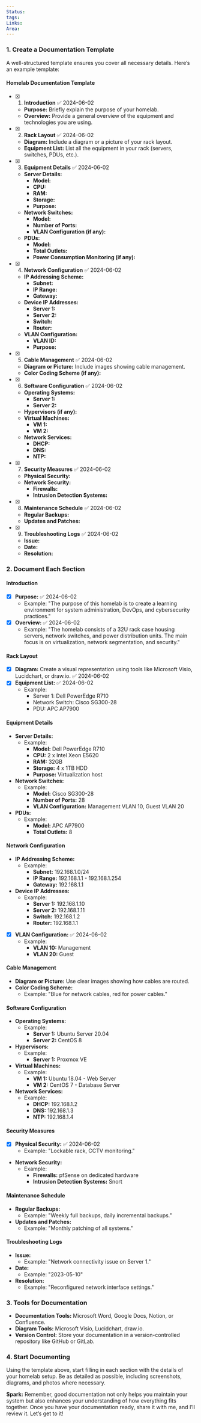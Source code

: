 ```yaml
---
Status: 
tags: 
Links: 
Area:
---
```

### 1. **Create a Documentation Template**

A well-structured template ensures you cover all necessary details. Here’s an example template:

#### Homelab Documentation Template

- [x] 1. **Introduction** ✅ 2024-06-02
    
    - **Purpose:** Briefly explain the purpose of your homelab.
    - **Overview:** Provide a general overview of the equipment and technologies you are using.
- [x] 2. **Rack Layout** ✅ 2024-06-02
    
    - **Diagram:** Include a diagram or a picture of your rack layout.
    - **Equipment List:** List all the equipment in your rack (servers, switches, PDUs, etc.).
- [x] 3. **Equipment Details** ✅ 2024-06-02
    
    - **Server Details:**
        - **Model:**
        - **CPU:**
        - **RAM:**
        - **Storage:**
        - **Purpose:**
    - **Network Switches:**
        - **Model:**
        - **Number of Ports:**
        - **VLAN Configuration (if any):**
    - **PDUs:**
        - **Model:**
        - **Total Outlets:**
        - **Power Consumption Monitoring (if any):**
- [x] 4. **Network Configuration** ✅ 2024-06-02
    
    - **IP Addressing Scheme:**
        - **Subnet:**
        - **IP Range:**
        - **Gateway:**
    - **Device IP Addresses:**
        - **Server 1:**
        - **Server 2:**
        - **Switch:**
        - **Router:**
    - **VLAN Configuration:**
        - **VLAN ID:**
        - **Purpose:**
- [x] 5. **Cable Management** ✅ 2024-06-02
    
    - **Diagram or Picture:** Include images showing cable management.
    - **Color Coding Scheme (if any):**
- [x] 6. **Software Configuration** ✅ 2024-06-02
    
    - **Operating Systems:**
        - **Server 1:**
        - **Server 2:**
    - **Hypervisors (if any):**
    - **Virtual Machines:**
        - **VM 1:**
        - **VM 2:**
    - **Network Services:**
        - **DHCP:**
        - **DNS:**
        - **NTP:**
- [x] 7. **Security Measures** ✅ 2024-06-02
    
    - **Physical Security:**
    - **Network Security:**
        - **Firewalls:**
        - **Intrusion Detection Systems:**
- [x] 8. **Maintenance Schedule** ✅ 2024-06-02
    
    - **Regular Backups:**
    - **Updates and Patches:**
- [x] 9. **Troubleshooting Logs** ✅ 2024-06-02
    
    - **Issue:**
    - **Date:**
    - **Resolution:**

### 2. **Document Each Section**

#### Introduction

- [x] **Purpose:** ✅ 2024-06-02
    - Example: "The purpose of this homelab is to create a learning environment for system administration, DevOps, and cybersecurity practices."
- [x] **Overview:** ✅ 2024-06-02
    - Example: "The homelab consists of a 32U rack case housing servers, network switches, and power distribution units. The main focus is on virtualization, network segmentation, and security."

#### Rack Layout

- [x] **Diagram:** Create a visual representation using tools like Microsoft Visio, Lucidchart, or draw.io. ✅ 2024-06-02
- [x] **Equipment List:** ✅ 2024-06-02
    - Example:
        - Server 1: Dell PowerEdge R710
        - Network Switch: Cisco SG300-28
        - PDU: APC AP7900

#### Equipment Details

- **Server Details:**
    - Example:
        - **Model:** Dell PowerEdge R710
        - **CPU:** 2 x Intel Xeon E5620
        - **RAM:** 32GB
        - **Storage:** 4 x 1TB HDD
        - **Purpose:** Virtualization host
- **Network Switches:**
    - Example:
        - **Model:** Cisco SG300-28
        - **Number of Ports:** 28
        - **VLAN Configuration:** Management VLAN 10, Guest VLAN 20
- **PDUs:**
    - Example:
        - **Model:** APC AP7900
        - **Total Outlets:** 8

#### Network Configuration

- **IP Addressing Scheme:**
    - Example:
        - **Subnet:** 192.168.1.0/24
        - **IP Range:** 192.168.1.1 - 192.168.1.254
        - **Gateway:** 192.168.1.1
- **Device IP Addresses:**
    - Example:
        - **Server 1:** 192.168.1.10
        - **Server 2:** 192.168.1.11
        - **Switch:** 192.168.1.2
        - **Router:** 192.168.1.1
- [x] **VLAN Configuration:** ✅ 2024-06-02
    - Example:
        - **VLAN 10:** Management
        - **VLAN 20:** Guest

#### Cable Management

- **Diagram or Picture:** Use clear images showing how cables are routed.
- **Color Coding Scheme:**
    - Example: "Blue for network cables, red for power cables."

#### Software Configuration

- **Operating Systems:**
    - Example:
        - **Server 1:** Ubuntu Server 20.04
        - **Server 2:** CentOS 8
- **Hypervisors:**
    - Example:
        - **Server 1:** Proxmox VE
- **Virtual Machines:**
    - Example:
        - **VM 1:** Ubuntu 18.04 - Web Server
        - **VM 2:** CentOS 7 - Database Server
- **Network Services:**
    - Example:
        - **DHCP:** 192.168.1.2
        - **DNS:** 192.168.1.3
        - **NTP:** 192.168.1.4

#### Security Measures

- [x] **Physical Security:** ✅ 2024-06-02
    - Example: "Lockable rack, CCTV monitoring."
- **Network Security:**
    - Example:
        - **Firewalls:** pfSense on dedicated hardware
        - **Intrusion Detection Systems:** Snort

#### Maintenance Schedule

- **Regular Backups:**
    - Example: "Weekly full backups, daily incremental backups."
- **Updates and Patches:**
    - Example: "Monthly patching of all systems."

#### Troubleshooting Logs

- **Issue:**
    - Example: "Network connectivity issue on Server 1."
- **Date:**
    - Example: "2023-05-10"
- **Resolution:**
    - Example: "Reconfigured network interface settings."

### 3. **Tools for Documentation**

- **Documentation Tools:** Microsoft Word, Google Docs, Notion, or Confluence.
- **Diagram Tools:** Microsoft Visio, Lucidchart, draw.io.
- **Version Control:** Store your documentation in a version-controlled repository like GitHub or GitLab.

### 4. **Start Documenting**

Using the template above, start filling in each section with the details of your homelab setup. Be as detailed as possible, including screenshots, diagrams, and photos where necessary.

**Spark:** Remember, good documentation not only helps you maintain your system but also enhances your understanding of how everything fits together. Once you have your documentation ready, share it with me, and I’ll review it. Let’s get to it!